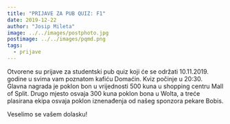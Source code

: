 ```yaml
---
title: "PRIJAVE ZA PUB QUIZ: F1"
date: 2019-12-22
author: "Josip Mileta"
image: ../../images/postphoto.jpg
postimage: ../../images/pqmd.png
tags:
  - prijave
---
```


Otvorene su prijave za studentski pub quiz koji će se održati 10.11.2019. godine u svima vam poznatom kafiću Domaćin. Kviz počinje u 20:30.
Glavna nagrada je poklon bon u vrijednosti 500 kuna u shopping centru Mall of Split. Drugo mjesto osvaja 300 kuna poklon bona u Wolta, a treće plasirana ekipa osvaja poklon iznenađenja od našeg sponzora pekare Bobis.

Veselimo se vašem dolasku!
